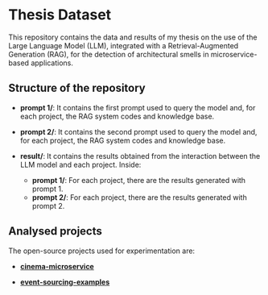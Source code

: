 # Thesis Dataset

This repository contains the data and results of my thesis on the use of the Large Language Model (LLM), integrated with a Retrieval-Augmented Generation (RAG), for the detection of architectural smells in microservice-based applications.

## Structure of the repository

- **prompt 1/**: It contains the first prompt used to query the model and, for each project, the RAG system codes and knowledge base.

- **prompt 2/**: It contains the second prompt used to query the model and, for each project, the RAG system codes and knowledge base.

- **result/**: It contains the results obtained from the interaction between the LLM model and each project. Inside:

  - **prompt 1/**: For each project, there are the results generated with prompt 1.
  - **prompt 2/**: For each project, there are the results generated with prompt 2.

## Analysed projects

The open-source projects used for experimentation are:

- **[cinema-microservice](https://github.com/Crizstian/cinema-microservice)**

- **[event-sourcing-examples](https://github.com/cer/event-sourcing-examples)**
